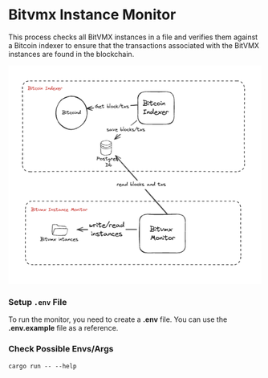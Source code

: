 # Bitvmx Instance Monitor


This process checks all BitVMX instances in a file and verifies them against a Bitcoin indexer to ensure that the transactions associated with the BitVMX instances are found in the blockchain.

![Explanation](draw.png)

### Setup `.env` File

To run the monitor, you need to create a **.env** file. You can use the **.env.example** file as a reference.

### Check Possible Envs/Args

```
cargo run -- --help
```